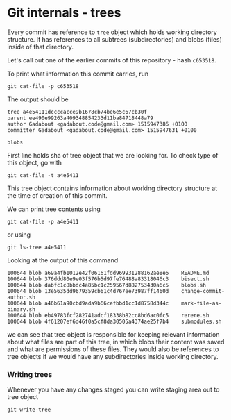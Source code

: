 # Git internals - trees

Every commit has reference to `tree` object which holds working directory structure. It has references to all subtrees (subdirectories) and blobs (files) inside of that directory.

Let's call out one of the earlier commits of this repository - hash `c653518`.

To print what information this commit carries, run

```
git cat-file -p c653518
```

The output should be 

```
tree a4e54111dccccacce9b1678cb74be6e5c67cb30f
parent ee490e99263a409348854233d11ba84718448a79
author Gadabout <gadabout.code@gmail.com> 1515947386 +0100
committer Gadabout <gadabout.code@gmail.com> 1515947631 +0100

blobs
```

First line holds sha of tree object that we are looking for. To check type of this object, go with

```
git cat-file -t a4e5411
```

This tree object contains information about working directory structure at the time of creation of this commit.

We can print tree contents using 

```
git cat-file -p a4e5411
```

or using 

```
git ls-tree a4e5411
```

Looking at the output of this command 

```
100644 blob a69a4fb1012e42f06161fdd969931288162ae8e6    README.md
100644 blob 376ddd80e9e03f576b5d97fe76488a83318046c3    bisect.sh
100644 blob dabfc1c8bbdc4a85bc1c259567d882753430a6c5    blobs.sh
100644 blob 13e5635dd9679359cb61c4d767ee73987ff1460d    change-commit-author.sh
100644 blob a46b61a90cbd9ada9b66cefbbd1cc1d8758d344c    mark-file-as-binary.sh
100644 blob eb49783fcf282741adcf18338b82cc8bd6ac0fc5    rerere.sh
100644 blob 4f61207ef6d46f0a5cf8da30505a4374ae25f7b4    submodules.sh
```

we can see that tree object is responsible for keeping relevant information about what files are part of this tree, in which blobs their content was saved and what are permissions of these files. They would also be references to tree objects if we would have any subdirectories inside working directory.


### Writing trees

Whenever you have any changes staged you can write staging area out to tree object

```
git write-tree
``` 
